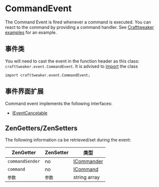 # CommandEvent

The Command Event is fired whenever a command is executed. You can react to the command by providing a command handler. See [Crafttweaker examples](https://github.com/CraftTweaker/CraftTweaker-Examples/blob/master/crafttweaker/events/commandEvent/SendMessageOnSyntaxCommand/SendMessageOnSyntaxCommand.zs) for an example.

## 事件类

You will need to cast the event in the function header as this class: `crafttweaker.event.CommandEvent`. It is advised to [import](/AdvancedFunctions/Import/) the class

    import crafttweaker.event.CommandEvent;
    

## 事件界面扩展

Command event implements the following interfaces:

- [IEventCancelable](/Vanilla/Events/Events/IEventCancelable/)

## ZenGetters/ZenSetters

The following information ca be retrieved/set during the event:

| ZenGetter       | ZenSetter | 类型                                              |
| --------------- | --------- | ----------------------------------------------- |
| `commandSender` | no        | [ICommander](/Vanilla/Commands/ICommandSender/) |
| `command`       | no        | [ICommand](/Vanilla/Commands/ICommand/)         |
| `参数`            | `参数`      | string array                                    |
